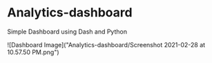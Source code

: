# Analytics-dashboard
Simple Dashboard using Dash and Python 

![Dashboard Image]("Analytics-dashboard/Screenshot 2021-02-28 at 10.57.50 PM.png")
